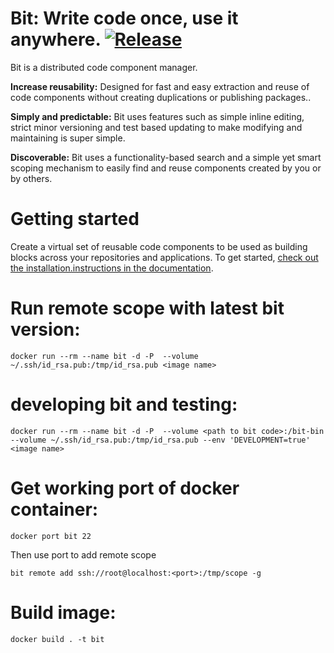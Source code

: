 Bit: Write code once, use it anywhere. [![Release](https://circleci.com/gh/teambit/bit/tree/master.svg?style=shield&circle-token=d9fc5b19b90fb7e0655d941a5d7f21b61174c4e7)](https://bitsrc.io)
============================

Bit is a distributed code component manager.

**Increase reusability:** Designed for fast and easy extraction and reuse of code
components without creating duplications or publishing packages..

**Simply and predictable:** Bit uses features such as simple inline editing,
strict minor versioning and test based updating to make modifying and maintaining
is super simple.

**Discoverable:** Bit uses a functionality-based search and a simple yet smart
scoping mechanism to easily find and reuse components created by you or by others.



Getting started
===============

Create a virtual set of reusable code components to be used as building blocks across your repositories and applications. To get started, [check out the installation.instructions in the
documentation](https://teambit.github.io/bit/installation.html).


Run remote scope with latest bit version:
=================================

    docker run --rm --name bit -d -P  --volume ~/.ssh/id_rsa.pub:/tmp/id_rsa.pub <image name>


developing bit and testing:
===========================

    docker run --rm --name bit -d -P  --volume <path to bit code>:/bit-bin  --volume ~/.ssh/id_rsa.pub:/tmp/id_rsa.pub --env 'DEVELOPMENT=true'  <image name>


Get working port of docker container:
=====================================
    docker port bit 22

Then use port to add remote scope

    bit remote add ssh://root@localhost:<port>:/tmp/scope -g
      
    
Build image:
============

    docker build . -t bit
    